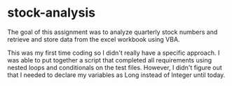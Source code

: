 # stock-analysis

The goal of this assignment was to analyze quarterly stock numbers and retrieve and store data from the excel workbook using VBA.

This was my first time coding so I didn't really have a specific approach. I was able to put together a script that completed all requirements using nested loops and conditionals on the test files. However, I didn't figure out that I needed to declare my variables as Long instead of Integer until today. 
